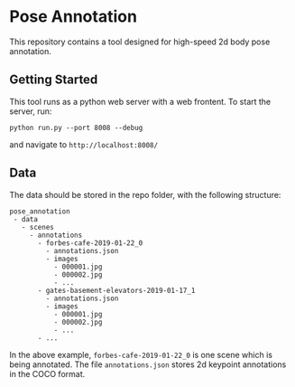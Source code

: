 # Pose Annotation

This repository contains a tool designed for high-speed 2d body pose annotation.

## Getting Started
This tool runs as a python web server with a web frontent. To start the server, run:
```
python run.py --port 8008 --debug
```
and navigate to `http://localhost:8008/`

## Data
The data should be stored in the repo folder, with the following structure:
```
pose_annotation
 - data
   - scenes
     - annotations
       - forbes-cafe-2019-01-22_0
         - annotations.json
         - images
           - 000001.jpg
           - 000002.jpg
           - ...
       - gates-basement-elevators-2019-01-17_1
         - annotations.json
         - images
           - 000001.jpg
           - 000002.jpg
           - ...
       - ...

```
In the above example, `forbes-cafe-2019-01-22_0` is one scene which is being annotated. The file `annotations.json` stores 2d keypoint annotations in the COCO format.
